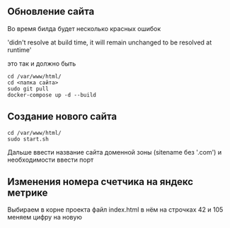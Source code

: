 ## Обновление сайта

Во время билда будет несколько красных ошибок

'didn't resolve at build time, it will remain unchanged to be resolved at runtime'

это так и должно быть

```
cd /var/www/html/
cd <папка сайта>
sudo git pull
docker-compose up -d --build
```

## Создание нового сайта

```
cd /var/www/html/
sudo start.sh
```
Дальше ввести название сайта  доменной зоны 
(sitename без '.com') и необходимости ввести порт

## Изменения номера счетчика на яндекс метрике

Выбираем в корне проекта файл index.html в нём на строчках 42 и 105 меняем цифру на новую

